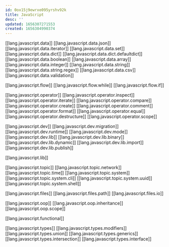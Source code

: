 ```yaml
---
id: 0ox15j9ewrxe095yrshv92k
title: JavaScript
desc: ''
updated: 1656307271553
created: 1656304990374
---
```


[[lang.javascript.data]]
[[lang.javascript.data.json]]
[[lang.javascript.data.iterator]]
[[lang.javascript.data.set]]
[[lang.javascript.data.dict]]
[[lang.javascript.data.dict.defaultdict]]
[[lang.javascript.data.boolean]]
[[lang.javascript.data.array]]
[[lang.javascript.data.integer]]
[[lang.javascript.data.string]]
[[lang.javascript.data.string.regex]]
[[lang.javascript.data.csv]]
[[lang.javascript.data.validation]]

[[lang.javascript.flow]]
[[lang.javascript.flow.while]]
[[lang.javascript.flow.if]]

[[lang.javascript.operator]]
[[lang.javascript.operator.inspect]]
[[lang.javascript.operator.iterate]]
[[lang.javascript.operator.compare]]
[[lang.javascript.operator.create]]
[[lang.javascript.operator.comment]]
[[lang.javascript.operator.format]]
[[lang.javascript.operator.equal]]
[[lang.javascript.operator.destructure]]
[[lang.javascript.operator.scope]]

[[lang.javascript.dev]]
[[lang.javascript.dev.migration]]
[[lang.javascript.dev.runtime]]
[[lang.javascript.dev.mode]]
[[lang.javascript.dev.lib]]
[[lang.javascript.dev.lib.binary]]
[[lang.javascript.dev.lib.dynamic]]
[[lang.javascript.dev.lib.import]]
[[lang.javascript.dev.lib.publish]]

[[lang.javascript.lib]]

[[lang.javascript.topic]]
[[lang.javascript.topic.network]]
[[lang.javascript.topic.time]]
[[lang.javascript.topic.system]]
[[lang.javascript.topic.system.cli]]
[[lang.javascript.topic.system.uuid]]
[[lang.javascript.topic.system.shell]]

[[lang.javascript.files]]
[[lang.javascript.files.path]]
[[lang.javascript.files.io]]

[[lang.javascript.oop]] <!-- object oriented -->
[[lang.javascript.oop.inheritance]]
[[lang.javascript.oop.scope]]

[[lang.javascript.functional]]

[[lang.javascript.types]]
[[lang.javascript.types.modifiers]]
[[lang.javascript.types.union]]
[[lang.javascript.types.generics]]
[[lang.javascript.types.intersection]]
[[lang.javascript.types.interface]]
